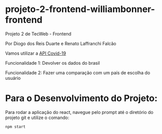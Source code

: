 # projeto-2-frontend-williambonner-frontend

Projeto 2 de TecWeb - Frontend

Por Diogo dos Reis Duarte e Renato Laffranchi Falcão

Vamos utilizar a [API Covid-19](https://rapidapi.com/api-sports/api/covid-193/)

Funcionalidade 1: Devolver os dados do brasil

Funcionalidade 2: Fazer uma comparação com um país de escolha do usuário

# Para o Desenvolvimento do Projeto:

Para rodar a aplicação do react, navegue pelo prompt até o diretório do projeto git e utilize o comando:

    npm start
    
